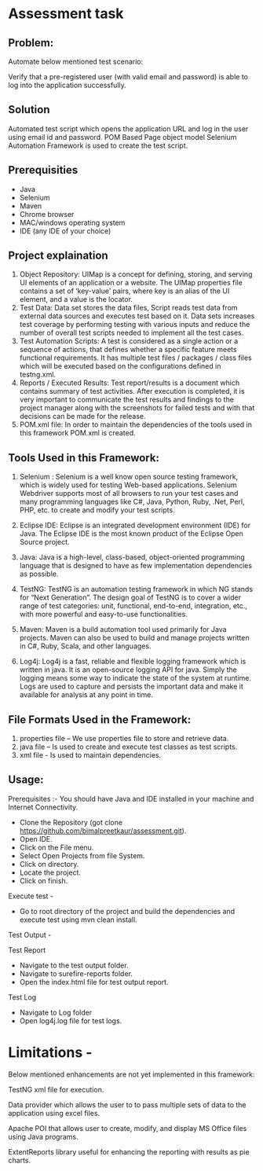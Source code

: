# Assessment task

## Problem:

Automate below mentioned test scenario:

Verify that a pre-registered user (with valid email and password) is able to log into the application successfully.

## Solution

Automated test script which opens the application URL and log in the user using email id and password.
POM Based Page object model Selenium Automation Framework is used to create the test script.

## Prerequisities

- Java
- Selenium
- Maven
- Chrome browser
- MAC/windows operating system
- IDE (any IDE of your choice)

## Project explaination
1. Object Repository:
UIMap is a concept for defining, storing, and serving UI elements of an application or a website. The UIMap properties file contains a set of ‘key-value’ pairs, where key is an alias of the UI element, and a value is the locator.
2. Test Data:
Data set stores the data files, Script reads test data from external data sources and executes test based on it. Data sets increases test coverage by performing testing with various inputs and reduce the number of overall test scripts needed to implement all the test cases.
3. Test Automation Scripts:
A test is considered as a single action or a sequence of actions, that defines whether a specific feature meets functional requirements. It has multiple test files / packages / class files which will be executed based on the configurations defined in testng.xml.
4. Reports / Executed Results:
Test report/results is a document which contains summary of test activities. After execution is completed, it is very important to communicate the test results and findings to the project manager along with the screenshots for failed tests and with that decisions can be made for the release.
6. POM.xml file: In order to maintain the dependencies of the tools used in this framework POM.xml is created.


## Tools Used in this Framework:

1. Selenium :
Selenium is a well know open source testing framework, which is widely used for testing Web-based applications. Selenium Webdriver supports most of all browsers to run your test cases and many programming languages like C#, Java, Python, Ruby, .Net, Perl, PHP, etc. to create and modify your test scripts.

2. Eclipse IDE:
Eclipse is an integrated development environment (IDE) for Java. The Eclipse IDE is the most known product of the Eclipse Open Source project.

3. Java:
Java is a high-level, class-based, object-oriented programming language that is designed to have as few implementation dependencies as possible. 

4. TestNG:
TestNG is an automation testing framework in which NG stands for “Next Generation”. The design goal of TestNG is to cover a wider range of test categories: unit, functional, end-to-end, integration, etc., with more powerful and easy-to-use functionalities.

5. Maven:
Maven is a build automation tool used primarily for Java projects. Maven can also be used to build and manage projects written in C#, Ruby, Scala, and other languages. 

6. Log4j:
Log4j is a fast, reliable and flexible logging framework which is written in java. It is an open-source logging API for java. Simply the logging means some way to indicate the state of the system at runtime. Logs are used to capture and persists the important data and make it available for analysis at any point in time.

## File Formats Used in the Framework:
1. properties file – We use properties file to store and retrieve data.
2. java file – Is used to create and execute test classes as test scripts.
3. xml file - Is used to maintain dependencies.

## Usage:

Prerequisites :-
You should have Java and IDE installed in your machine and Internet Connectivity.

- Clone the Repository (got clone https://github.com/bimalpreetkaur/assessment.git).
- Open IDE.
- Click on the File menu.
- Select Open Projects from file System.
- Click on directory.
- Locate the project.
- Click on finish.

Execute test -

- Go to root directory of the project and build the dependencies and execute test using mvn clean install.

Test Output -

Test Report
- Navigate to the test output folder.
- Navigate to surefire-reports folder.
- Open the index.html file for test output report.

Test Log
- Navigate to Log folder
- Open log4j.log file for test logs.
   
 
# Limitations -

Below mentioned enhancements are not yet implemented in this framework:

TestNG xml file for execution.

Data provider which allows the user to to pass multiple sets of data to the application using excel files.

Apache POI that allows user to create, modify, and display MS Office files using Java programs.

ExtentReports library useful for enhancing the reporting with results as pie charts.

 
       
  
